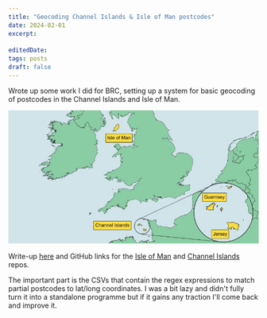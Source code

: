 ```yaml
---
title: "Geocoding Channel Islands & Isle of Man postcodes"
date: 2024-02-01
excerpt: 
 
editedDate:
tags: posts
draft: false
---
```

Wrote up some work I did for BRC, setting up a system for basic geocoding of postcodes in the Channel Islands and Isle of Man. 

![crown-dependencies.jpeg](../assets/images/84be6af5.jpeg)

Write-up [here](https://medium.com/digital-and-innovation-at-british-red-cross/creating-a-tool-to-understand-channel-islands-postcode-data-996b5cd6e72b) and GitHub links for the [Isle of Man](
https://github.com/britishredcrosssociety/isle-of-man-geocoding) and [Channel Islands](
https://github.com/britishredcrosssociety/channel-islands-geocoding) repos. 

The important part is the CSVs that contain the regex expressions to match partial postcodes to lat/long coordinates. I was a bit lazy and didn't fully turn it into a standalone programme but if it gains any traction I'll come back and improve it.
